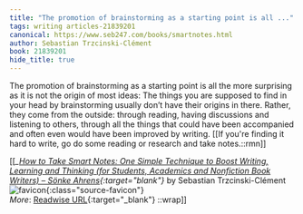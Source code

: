 ```yaml
---
title: "The promotion of brainstorming as a starting point is all ..."
tags: writing articles-21839201
canonical: https://www.seb247.com/books/smartnotes.html
author: Sebastian Trzcinski-Clément
book: 21839201
hide_title: true
---
```


The promotion of brainstorming as a starting point is all the more surprising as it is not the origin of most ideas: The things you are supposed to find in your head by brainstorming usually don’t have their origins in there. Rather, they come from the outside: through reading, having discussions and listening to others, through all the things that could have been accompanied and often even would have been improved by writing.
[[If you're finding it hard to write, go do some reading or research and take notes.::rmn]]


[[<cite>_[How to Take Smart Notes: One Simple Technique to Boost Writing, Learning and Thinking (for Students, Academics and Nonfiction Book Writers) – Sönke Ahrens](https://www.seb247.com/books/smartnotes.html){:target="_blank"}_</cite> by Sebastian Trzcinski-Clément ![favicon](https://s2.googleusercontent.com/s2/favicons?domain=www.seb247.com){:class="source-favicon"}<br>
_More_: [Readwise URL](https://readwise.io/open/479124308){:target="_blank"}
::wrap]]